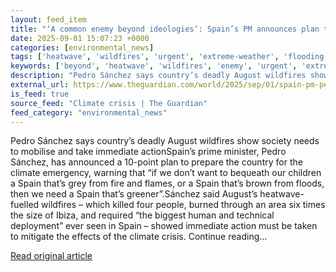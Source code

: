 ```yaml
---
layout: feed_item
title: "‘A common enemy beyond ideologies’: Spain’s PM announces plan to tackle climate crisis"
date: 2025-09-01 15:07:23 +0000
categories: [environmental_news]
tags: ['heatwave', 'wildfires', 'urgent', 'extreme-weather', 'flooding']
keywords: ['beyond', 'heatwave', 'wildfires', 'enemy', 'urgent', 'extreme-weather', 'common', 'flooding']
description: "Pedro Sánchez says country’s deadly August wildfires show society needs to mobilise and take immediate actionSpain’s prime minister, Pedro Sánchez, has annou..."
external_url: https://www.theguardian.com/world/2025/sep/01/spain-pm-pedro-sanchez-plan-tackle-climate-crisis
is_feed: true
source_feed: "Climate crisis | The Guardian"
feed_category: "environmental_news"
---
```


Pedro Sánchez says country’s deadly August wildfires show society needs to mobilise and take immediate actionSpain’s prime minister, Pedro Sánchez, has announced a 10-point plan to prepare the country for the climate emergency, warning that “if we don’t want to bequeath our children a Spain that’s grey from fire and flames, or a Spain that’s brown from floods, then we need a Spain that’s greener”.Sánchez said August’s heatwave-fuelled wildfires – which killed four people, burned through an area six times the size of Ibiza, and required “the biggest human and technical deployment” ever seen in Spain – showed immediate action must be taken to mitigate the effects of the climate crisis. Continue reading...

[Read original article](https://www.theguardian.com/world/2025/sep/01/spain-pm-pedro-sanchez-plan-tackle-climate-crisis)
